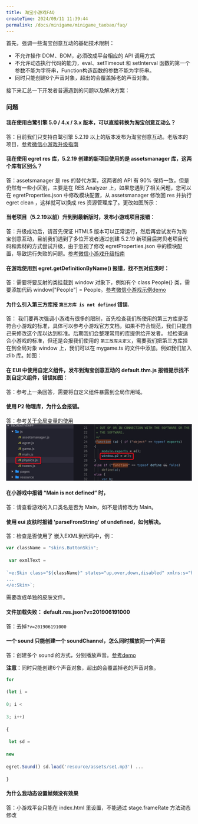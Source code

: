 ```yaml
---
title: 淘宝小游戏FAQ
createTime: 2024/09/11 11:39:44
permalink: /docs/minigame/minigame_taobao/faq/
---
```

首先，强调一些淘宝创意互动的基础技术限制：

- 不允许操作 DOM、BOM，必须改成平台相应的 API 调用方式
- 不允许动态执行代码的能力，eval、setTimeout 和 setInterval 函数的第一个参数不能为字符串，Function构造函数的参数不能为字符串。
- 同时只能创建6个声音对象，超出的会覆盖掉老的声音对象。

接下来汇总一下开发者普遍遇到的问题以及解决方案：

### 问题[​](#问题 "问题的直接链接")

#### 我在使用白鹭引擎 5.0 / 4.x / 3.x 版本，可以直接转换为淘宝创意互动么？[​](#我在使用白鹭引擎-50--4x--3x-版本可以直接转换为淘宝创意互动么 "我在使用白鹭引擎 5.0 / 4.x / 3.x 版本，可以直接转换为淘宝创意互动么？的直接链接")

答：目前我们只支持白鹭引擎 5.2.19 以上的版本发布为淘宝创意互动。老版本的项目，[参考微信小游戏升级指南](https://docs.egret.com/engine/docs/publish/minigame/wechat/publish)

#### 我在使用 egret res 库，5.2.19 创建的新项目使用的是 assetsmanager 库，这两个库有区别么？[​](#我在使用-egret-res-库5219-创建的新项目使用的是-assetsmanager-库这两个库有区别么 "我在使用 egret res 库，5.2.19 创建的新项目使用的是 assetsmanager 库，这两个库有区别么？的直接链接")

答：assetsmanager 是 res 的替代方案，这两者的 API 有 90% 保持一致，但是仍然有一些小区别，主要是在 RES.Analyzer 上，如果您遇到了相关问题，您可以在 egretProperties.json 中修改模块配置，从 assetsmanager 修改回 res 并执行 egret clean ，这样就可以换成 res 资源管理库了。更改如图所示：

#### 当老项目（5.2.19以前）升到到最新版时，发布小游戏项目报错：[​](#当老项目5219以前升到到最新版时发布小游戏项目报错 "当老项目（5.2.19以前）升到到最新版时，发布小游戏项目报错：的直接链接")

答：升级成功后，请首先保证 HTML5 版本可以正常运行，然后再尝试发布为淘宝创意互动，目前我们遇到了多位开发者通过创建 5.2.19 新项目后拷贝老项目代码和素材的方式尝试升级，由于忽视了修改 egretProperties.json 中的模块配置，导致运行失败的问题。[参考微信小游戏升级指南](https://docs.egret.com/engine/docs/publish/minigame/wechat/publish)

#### 在游戏使用到 egret.getDefinitionByName() 报错，找不到对应类时：[​](#在游戏使用到-egretgetdefinitionbyname-报错找不到对应类时 "在游戏使用到 egret.getDefinitionByName() 报错，找不到对应类时：的直接链接")

答：需要将要反射的类挂载到 window 对象下，例如有个 class People{} 类，需要添加代码 window\["People"\] = People。[参考微信小游戏示例demo](https://docs.egret.com/engine/img/docs/publish/minigame/wechat/minigameFAQ/testglobal.zip)

#### 为什么引入第三方库报 `第三方库 is not defined` 错误.[​](#为什么引入第三方库报-第三方库-is-not-defined-错误 "为什么引入第三方库报-第三方库-is-not-defined-错误的直接链接")

答： 我们要再次强调小游戏有很多的限制，首先检查我们所使用的第三方库是否符合小游戏的标准，具体可以参考小游戏官方文档，如果不符合规范，我们只能自己来修改这个库以达到标准。后期我们会整理常用的库提供给开发者。 经检查适合小游戏的标准，但还是会报我们使用的 `第三放库未定义`，需要我们把第三方库挂在到全局对象 window 上，我们可以在 mygame.ts 的文件中添加。例如我们加入 zlib 库。如图：

#### 在 EUI 中使用自定义组件，发布到淘宝创意互动的 default.thm.js 报错提示找不到自定义组件，错误如图：[​](#在-eui-中使用自定义组件发布到淘宝创意互动的-defaultthmjs-报错提示找不到自定义组件错误如图 "在 EUI 中使用自定义组件，发布到淘宝创意互动的 default.thm.js 报错提示找不到自定义组件，错误如图：的直接链接")

答：参考上一条回答，需要将自定义组件暴露到全局作用域。

#### 使用 P2 物理库，为什么会报错。[​](#使用-p2-物理库为什么会报错 "使用 P2 物理库，为什么会报错。的直接链接")

答：参考[关于全局变量的使用](https://docs.egret.com/engine/docs/publish/minigame/taobao/variable) ![alt text](image.png)

#### 在小游戏中报错 “Main is not defined” 时，[​](#在小游戏中报错-main-is-not-defined-时 "在小游戏中报错 “Main is not defined” 时，的直接链接")

答：请查看游戏的入口类名是否为 Main，如不是请修改为 Main。

#### 使用 eui 皮肤时报错 'parseFromString' of undefined，如何解决。[​](#使用-eui-皮肤时报错-parsefromstring-of-undefined如何解决 "使用 eui 皮肤时报错 'parseFromString' of undefined，如何解决。的直接链接")

答：检查是否使用了 嵌入EXML到代码中，例：

```js
var className = "skins.ButtonSkin";

 var exmlText = 

`<e:Skin class="${className}" states="up,over,down,disabled" xmlns:s="http://ns.egret.com/eui">
...
</e:Skin>`;

```

需要改成单独的皮肤文件。

#### 文件加载失败： default.res.json?v=201906191000[​](#文件加载失败-defaultresjsonv201906191000 "文件加载失败： default.res.json?v=201906191000的直接链接")

答：去掉`?v=201906191000`

#### 一个 sound 只能创建一个 soundChannel，怎么同时播放同一个声音[​](#一个-sound-只能创建一个-soundchannel怎么同时播放同一个声音 "一个 sound 只能创建一个 soundChannel，怎么同时播放同一个声音的直接链接")

答：创建多个 sound 的方式，分别播放声音。[参考demo](http://tool.egret-labs.org/DocZip/engine/minigame/Sounds.zip)

**注意**：同时只能创建6个声音对象，超出的会覆盖掉老的声音对象。

```js
for 

(let i = 

0; i < 

3; i++) 

{

 let sd = 

new 

egret.Sound() sd.load('resource/assets/se1.mp3') ...

}
```

#### 为什么我动态设置帧频没有效果[​](#为什么我动态设置帧频没有效果 "为什么我动态设置帧频没有效果的直接链接")

答：小游戏平台只能在 index.html 里设置，不能通过 stage.frameRate 方法动态修改